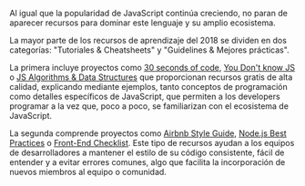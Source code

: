 Al igual que la popularidad de JavaScript continúa creciendo, no paran de aparecer recursos para dominar este lenguaje y su amplio ecosistema.

La mayor parte de los recursos de aprendizaje del 2018 se dividen en dos categorías: "Tutoriales & Cheatsheets" y "Guidelines & Mejores prácticas".

La primera incluye proyectos como [30 seconds of code](https://30secondsofcode.org/), [You Don't know JS](https://github.com/getify/You-Dont-Know-JS) o [JS Algorithms & Data Structures](https://github.com/trekhleb/javascript-algorithms) que proporcionan recursos gratis de alta calidad, explicando mediante ejemplos, tanto conceptos de programación como detalles específicos de JavaScript, que permiten a los developers programar a la vez que, poco a poco, se familiarizan con el ecosistema de JavaScript.

La segunda comprende proyectos como [Airbnb Style Guide](https://github.com/airbnb/javascript), [Node.js Best Practices](https://github.com/i0natan/nodebestpractices) o [Front-End Checklist](https://frontendchecklist.io/). Este tipo de recursos ayudan a los equipos de desarrolladores a mantener el estilo de su código consistente, fácil de entender y a evitar errores comunes, algo que facilita la incorporación de nuevos miembros al equipo o comunidad.